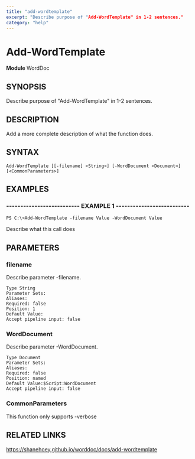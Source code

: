 ```yaml
---
title: "add-wordtemplate"
excerpt: "Describe purpose of "Add-WordTemplate" in 1-2 sentences."
category: "help"
---
```


# Add-WordTemplate
**Module** WordDoc

## SYNOPSIS
Describe purpose of "Add-WordTemplate" in 1-2 sentences.

## DESCRIPTION
Add a more complete description of what the function does.

## SYNTAX

```
Add-WordTemplate [[-filename] <String>] [-WordDocument <Document>] 
[<CommonParameters>]
```


## EXAMPLES

### -------------------------- EXAMPLE 1 --------------------------


```
PS C:\>Add-WordTemplate -filename Value -WordDocument Value
```

Describe what this call does


## PARAMETERS

### filename

Describe parameter -filename.

```
Type String
Parameter Sets: 
Aliases: 
Required: false
Position: 1
Default Value:
Accept pipeline input: false
```
### WordDocument

Describe parameter -WordDocument.

```
Type Document
Parameter Sets: 
Aliases: 
Required: false
Position: named
Default Value:$Script:WordDocument
Accept pipeline input: false
```
### CommonParameters

This function only supports -verbose

## RELATED LINKS


https://shanehoey.github.io/worddoc/docs/add-wordtemplate
